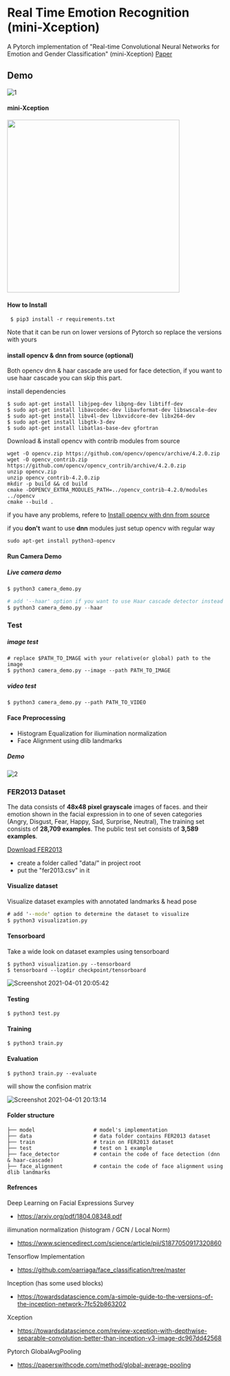 
# Real Time Emotion Recognition (mini-Xception)

A Pytorch implementation of "Real-time Convolutional Neural Networks for Emotion and Gender Classification" (mini-Xception) [Paper](https://arxiv.org/pdf/1710.07557.pdf)


## Demo
![1](https://user-images.githubusercontent.com/35613645/116496324-162c3c00-a8a5-11eb-9701-414406b745d1.gif)

#### mini-Xception
<img src="https://user-images.githubusercontent.com/35613645/113336812-365cef80-9327-11eb-992a-f88bf18db550.png" width="400" height="400">


#### How to Install
```
 $ pip3 install -r requirements.txt
 ```
 Note that it can be run on lower versions of Pytorch so replace the versions with yours

#### install opencv & dnn from source (optional)
Both opencv dnn & haar cascade are used for face detection, if you want to use haar cascade you can skip this part.

install dependencies 
```
$ sudo apt-get install libjpeg-dev libpng-dev libtiff-dev
$ sudo apt-get install libavcodec-dev libavformat-dev libswscale-dev
$ sudo apt-get install libv4l-dev libxvidcore-dev libx264-dev
$ sudo apt-get install libgtk-3-dev
$ sudo apt-get install libatlas-base-dev gfortran
```
Download & install opencv with contrib modules from source
```
wget -O opencv.zip https://github.com/opencv/opencv/archive/4.2.0.zip
wget -O opencv_contrib.zip https://github.com/opencv/opencv_contrib/archive/4.2.0.zip
unzip opencv.zip
unzip opencv_contrib-4.2.0.zip
mkdir -p build && cd build
cmake -DOPENCV_EXTRA_MODULES_PATH=../opencv_contrib-4.2.0/modules ../opencv
cmake --build .
```
if you have any problems, refere to [Install opencv with dnn from source](https://docs.opencv.org/master/d7/d9f/tutorial_linux_install.html)

if you **don't** want to use **dnn** modules just setup opencv with regular way
```
sudo apt-get install python3-opencv
```

#### Run Camera Demo
##### Live camera demo 
```python
$ python3 camera_demo.py

# add '--haar' option if you want to use Haar cascade detector instead of dnn opencv face detector
$ python3 camera_demo.py --haar
```

### Test 
##### image test
```
# replace $PATH_TO_IMAGE with your relative(or global) path to the image 
$ python3 camera_demo.py --image --path PATH_TO_IMAGE
```
##### video test
```
$ python3 camera_demo.py --path PATH_TO_VIDEO
```


#### Face Preprocessing
- Histogram Equalization for iliumination normalization 
- Face Alignment using dlib landmarks
##### Demo

![2](https://user-images.githubusercontent.com/35613645/116496346-22b09480-a8a5-11eb-9715-cefb41d221cc.gif)


### FER2013 Dataset
The data consists of **48x48 pixel grayscale** images of faces. and their emotion shown in the facial expression in to one of seven categories (Angry, Disgust, Fear, Happy, Sad, Surprise, Neutral), The training set consists of **28,709 examples**. The public test set consists of **3,589 examples**.

[Download FER2013](https://www.kaggle.com/deadskull7/fer2013)
- create a folder called "data/" in project root
- put the "fer2013.csv" in it


#### Visualize dataset
Visualize dataset examples with annotated landmarks & head pose 
```cmd
# add '--mode' option to determine the dataset to visualize
$ python3 visualization.py
```
#### Tensorboard 
Take a wide look on dataset examples using tensorboard
```
$ python3 visualization.py --tensorboard
$ tensorboard --logdir checkpoint/tensorboard
```
![Screenshot 2021-04-01 20:05:42](https://user-images.githubusercontent.com/35613645/113335766-aff3de00-9325-11eb-8c07-66379e53a65d.png)



#### Testing
```
$ python3 test.py
```

#### Training 
```
$ python3 train.py
```
#### Evaluation
```
$ python3 train.py --evaluate
```
will show the confision matrix

![Screenshot 2021-04-01 20:13:14](https://user-images.githubusercontent.com/35613645/113336651-04e42400-9327-11eb-8aa1-d52d78eb0ad5.png)

#### Folder structure    
    ├── model					# model's implementation
    ├── data					# data folder contains FER2013 dataset
    ├── train					# train on FER2013 dataset 
    ├── test					# test on 1 example
    ├── face_detector			# contain the code of face detection (dnn & haar-cascade)
    ├── face_alignment			# contain the code of face alignment using dlib landmarks


#### Refrences
Deep Learning on Facial Expressions Survey
- https://arxiv.org/pdf/1804.08348.pdf

ilimunation normalization (histogram / GCN / Local Norm)
- https://www.sciencedirect.com/science/article/pii/S1877050917320860

Tensorflow Implementation
- https://github.com/oarriaga/face_classification/tree/master

Inception (has some used blocks)
- https://towardsdatascience.com/a-simple-guide-to-the-versions-of-the-inception-network-7fc52b863202

Xception
- https://towardsdatascience.com/review-xception-with-depthwise-separable-convolution-better-than-inception-v3-image-dc967dd42568

Pytorch GlobalAvgPooling
- https://paperswithcode.com/method/global-average-pooling



